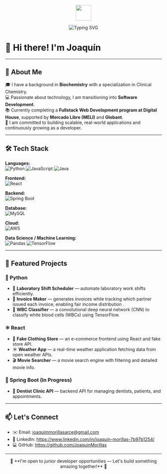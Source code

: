 <p align="center">
  <img src="https://media.giphy.com/media/hvRJCLFzcasrR4ia7z/giphy.gif" width="50px">
</p>

<p align="center">
  <img src="https://readme-typing-svg.herokuapp.com?font=Fira+Code&size=24&pause=1000&color=00F7FF&center=true&vCenter=true&width=800&lines=Biochemist+turned+Developer;Fullstack+Developer+in+training;Building+real-world+projects;Always+learning+new+technologies" alt="Typing SVG" />
</p>

# 👋 Hi there! I'm Joaquín

---

## 💬 About Me

🎓 I have a background in **Biochemistry** with a specialization in Clinical Chemistry.  
💻 Passionate about technology, I am transitioning into **Software Development**.  
📚 Currently completing a **Fullstack Web Development program at Digital House**, supported by **Mercado Libre (MELI)** and **Globant**.  
🚀 I am committed to building scalable, real-world applications and continuously growing as a developer.

---

## 🛠️ Tech Stack

**Languages:**  
![Python](https://img.shields.io/badge/Python-3776AB?style=for-the-badge&logo=python&logoColor=white) 
![JavaScript](https://img.shields.io/badge/JavaScript-F7DF1E?style=for-the-badge&logo=javascript&logoColor=black) 
![Java](https://img.shields.io/badge/Java-007396?style=for-the-badge&logo=java&logoColor=white)

**Frontend:**  
![React](https://img.shields.io/badge/React-61DAFB?style=for-the-badge&logo=react&logoColor=black)

**Backend:**  
![Spring Boot](https://img.shields.io/badge/Spring%20Boot-6DB33F?style=for-the-badge&logo=spring-boot&logoColor=white)

**Database:**  
![MySQL](https://img.shields.io/badge/MySQL-4479A1?style=for-the-badge&logo=mysql&logoColor=white)

**Cloud:**  
![AWS](https://img.shields.io/badge/AWS-232F3E?style=for-the-badge&logo=amazon-aws&logoColor=white)

**Data Science / Machine Learning:**  
![Pandas](https://img.shields.io/badge/Pandas-150458?style=for-the-badge&logo=pandas&logoColor=white) 
![TensorFlow](https://img.shields.io/badge/TensorFlow-FF6F00?style=for-the-badge&logo=tensorflow&logoColor=white)

---

## 🚀 Featured Projects

### 🐍 Python
- 🔬 **Laboratory Shift Scheduler** — automate laboratory work shifts efficiently.
- 🧾 **Invoice Maker** —  generates invoices while tracking which partner issued each invoice, enabling fair income distribution .
- 🧪 **WBC Classifier** — a convolutional deep neural network (CNN) to classify white blood cells (WBCs) using TensorFlow.

### ⚛️ React
- 🛒 **Fake Clothing Store** — an e-commerce frontend using React and fake store API.
- ☀️ **Weather App** — a real-time weather application fetching data from open weather APIs.
- 🎬 **Movie Searcher** — a movie search engine with filtering and detailed movie info.

### 🌱 Spring Boot (In Progress)
- 🦷 **Dentist Clinic API** — backend API for managing dentists, patients, and appointments.

---


## 📫 Let's Connect

- ✉️ Email: joaquimmorillasarce@gmail.com
- 💼 LinkedIn: https://www.linkedin.com/in/joaquin-morillas-7b97b1254/
- 💻 GitHub: https://github.com/JoaquinMorillas

---

<p align="center">
  🌟 **I'm open to junior developer opportunities — Let's build something amazing together!** 🌟
</p>
